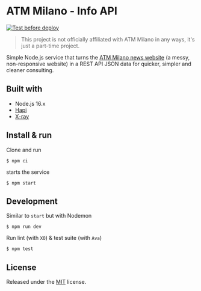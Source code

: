 # ATM Milano - Info API

[![Test before deploy](https://github.com/moebiusmania/atmmi-info-api/actions/workflows/push.yml/badge.svg)](https://github.com/moebiusmania/atmmi-info-api/actions/workflows/push.yml)

> This project is not officially affiliated with ATM Milano in any ways, it's just a part-time project.

Simple Node.js service that turns the [ATM Milano news website](https://www.atm.it/it/AtmNews/Pagine/default.aspx) (a messy, non-responsive website) in a REST API JSON data for quicker, simpler and cleaner consulting.

## Built with
* Node.js 16.x
* [Hapi](https://hapijs.com/)
* [X-ray](https://github.com/matthewmueller/x-ray)

## Install & run
Clone and run 
```
$ npm ci
```

starts the service
```
$ npm start
```

## Development
Similar to `start` but with Nodemon
```
$ npm run dev
```

Run lint (with `XO`) & test suite (with `Ava`)
```
$ npm test
```

## License
Released under the [MIT](LICENSE) license.
